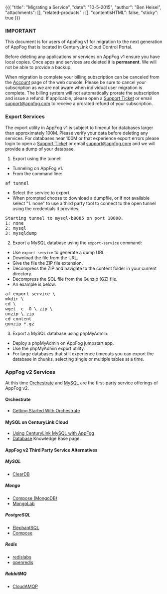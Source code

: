 {{{
  "title": "Migrating a Service",
  "date": "10-5-2015",
  "author": "Ben Heisel",
  "attachments": [],
  "related-products" : [],
  "contentIsHTML": false,
  "sticky": true
}}}

### IMPORTANT

This document is for users of AppFog v1 for migration to the next generation of AppFog that is located in CenturyLink Cloud Control Portal.

Before deleting any applications or services on AppFog v1 ensure you have local copies. Once apps and services are deleted it is **permanent**. We will not be able to provide a backup.

When migration is complete your billing subscription can be canceled from the [Account](https://console.appfog.com/#account) page of the web console. Please be sure to cancel your subscription as we are not aware when individual user migration is complete. The billing system will not automatically prorate the subscription and issue a refund. If applicable, please open a [Support Ticket](https://support.appfog.com/tickets/new) or email support@appfog.com to receive a prorated refund of your subscription.



### Export Services
The export utility in AppFog v1 is subject to timeout for databases larger than approximately 100M. Please verify your data before deleting any services. For databases near 100M or that experience export errors please login to open a [Support Ticket](https://support.appfog.com/tickets/new) or email support@appfog.com and we will provide a dump of your database.

1. Export using the tunnel:
  * Tunneling on AppFog v1.
  * From the command line:
<pre>af tunnel</pre>
  * Select the service to export.
  * When prompted choose to download a dumpfile, or if not available select "1. none" to use a third party tool to connect to the open tunnel using the credentials it provides.
<pre>Starting tunnel to mysql-b0085 on port 10000.
1: none
2: mysql
3: mysqldump
</pre>
2. Export a MySQL database using the `export-service` command:
  * Use `export-service` to generate a dump URI.
  * Download the file from the URL.
  * Give the file the ZIP file extension.
  * Decompress the ZIP and navigate to the content folder in your current directory.
  * Decompress the SQL file from the Gunzip (GZ) file.
  * An example is below:
<pre>af export-service \<service_name\>
mkdir \<service_name\>
cd \<service_name\>
wget -c -O \<service_name\>.zip \<URL_provided_by_export-service_command\>
unzip \<service_name\>.zip
cd content
gunzip *.gz
</pre>
3. Export a MySQL database using phpMyAdmin:
  * Deploy a phpMyAdmin on AppFog jumpstart app.
  * Use the phpMyAdmin export utility.
  * For large databases that still experience timeouts you can export the database in chunks, selecting single or multiple tables at a time.

### AppFog v2 Services
At this time [Orchestrate](https://orchestrate.io/) and [MySQL](https://www.ctl.io/dbaas/) are the first-party service offerings of AppFog v2.

#### Orchestrate
* [Getting Started With Orchestrate](https://orchestrate.io/docs)

#### MySQL on CenturyLink Cloud
* [Using CenturyLink MySQL with AppFog](../AppFog/using-ctl-mysql-with-appfog-apps.md)
* [Database](../Database/) Knowledge Base page.

#### AppFog v2 Third Party Service Alternatives

##### MySQL
* [ClearDB](https://www.cleardb.com/)

##### Mongo
* [Compose (MongoDB)](https://www.compose.io/)
* [MongoLab](https://mongolab.com/)

##### PostgreSQL
* [ElephantSQL](http://www.elephantsql.com/)
* [Compose](https://www.compose.io/)

##### Redis
* [redislabs](https://redislabs.com/)
* [openredis](https://openredis.com/)

##### RabbitMQ
* [CloudAMQP](https://www.cloudamqp.com/)
